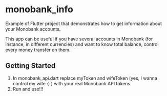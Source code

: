 # monobank_info

Example of Flutter project that demonstrates how to get information about your Monobank accounts.

This app can be useful if you have several accounts in Monobank (for instance, in different currencies) and want to know total balance, control every money transfer on them.

## Getting Started

1. In monobank_api.dart replace myToken and wifeToken (yes, I wanna control my wife :) ) with your real Monobank API tokens.
2. Run and use!!!
